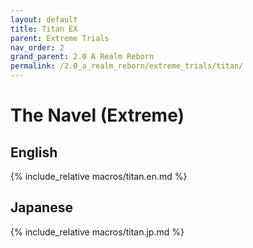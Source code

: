 ```yaml
---
layout: default
title: Titan EX
parent: Extreme Trials
nav_order: 2
grand_parent: 2.0 A Realm Reborn
permalink: /2.0_a_realm_reborn/extreme_trials/titan/
---
```


# The Navel (Extreme)

## English

{% include_relative macros/titan.en.md %}

## Japanese

{% include_relative macros/titan.jp.md %}

<script data-goatcounter="https://tuufless.goatcounter.com/count"
        async src="//gc.zgo.at/count.js"></script>

